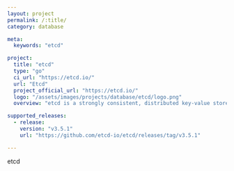 ```yaml
---
layout: project
permalink: /:title/
category: database

meta:
  keywords: "etcd"

project:
  title: "etcd"
  type: "go"
  ci_url: "https://etcd.io/"
  url: "Etcd"
  project_official_url: "https://etcd.io/"
  logo: "/assets/images/projects/database/etcd/logo.png"
  overview: "etcd is a strongly consistent, distributed key-value store that provides a reliable way to store data that needs to be accessed by a distributed system or cluster of machines. It gracefully handles leader elections during network partitions and can tolerate machine failure, even in the leader node."

supported_releases:
  - release:
    version: "v3.5.1"
    url: "https://github.com/etcd-io/etcd/releases/tag/v3.5.1"

---
```


<p>etcd</p>
